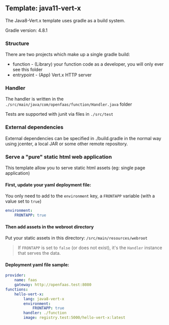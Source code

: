 ## Template: java11-vert-x

The Java8-Vert.x template uses gradle as a build system.

Gradle version: 4.8.1

### Structure

There are two projects which make up a single gradle build:

-   function - (Library) your function code as a developer, you will only ever see this folder
-   entrypoint - (App) Vert.x HTTP server

### Handler

The handler is written in the `./src/main/java/com/openfaas/function/Handler.java` folder

Tests are supported with junit via files in `./src/test`

### External dependencies

External dependencies can be specified in ./build.gradle in the normal way using jcenter, a local JAR or some other remote repository.

### Serve a "pure" static html web application

This template allow you to serve static html assets (eg: single page application)

#### First, update your yaml deployment file:

You only need to add to the `environment` key, a `FRONTAPP` variable (with a value set to `true`)

```yaml
environment:
    FRONTAPP: true
```

#### Then add assets in the webroot directory

Put your static assets in this directory: `/src/main/resources/webroot`

> If `FRONTAPP` is set to `false` (or does not exist), it's the `Handler` instance that serves the data.

#### Deployment yaml file sample:

```yaml
provider:
    name: faas
    gateway: http://openfaas.test:8080
functions:
    hello-vert-x:
        lang: java8-vert-x
        environment:
            FRONTAPP: true
        handler: ./function
        image: registry.test:5000/hello-vert-x:latest
```
